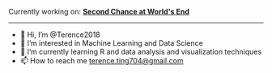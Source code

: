 Currently working on: **[Second Chance at World's End](https://templarterentius.itch.io/second-chance-at-worlds-end)**

---

- 👋 Hi, I’m @Terence2018
- 👀 I’m interested in Machine Learning and Data Science
- 🌱 I’m currently learning R and data analysis and visualization techniques
- 📫 How to reach me terence.ting704@gmail.com

<!---
Terence2018/Terence2018 is a ✨ special ✨ repository because its `README.md` (this file) appears on your GitHub profile.
You can click the Preview link to take a look at your changes.
--->
